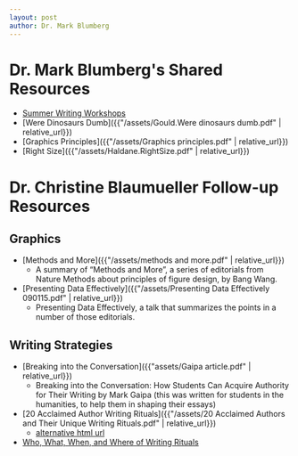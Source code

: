```yaml
---
layout: post
author: Dr. Mark Blumberg
---
```


# Dr. Mark Blumberg's Shared Resources

- [Summer Writing Workshops](https://iowasummerwritingfestival.org/)
- [Were Dinosaurs Dumb]({{"/assets/Gould.Were dinosaurs dumb.pdf" | relative_url}})
- [Graphics Principles]({{"/assets/Graphics principles.pdf" | relative_url}})
- [Right Size]({{"/assets/Haldane.RightSize.pdf" | relative_url}})

# Dr. Christine Blaumueller Follow-up Resources

## Graphics

- [Methods and More]({{"/assets/methods and more.pdf" | relative_url}})
  - A summary of “Methods and More”, a series of editorials from Nature Methods about principles of figure design, by Bang Wang.
- [Presenting Data Effectively]({{"/assets/Presenting Data Effectively 090115.pdf" | relative_url}})
  - Presenting Data Effectively, a talk that summarizes the points in a number of those editorials.

## Writing Strategies

- [Breaking into the Conversation]({{"assets/Gaipa article.pdf" | relative_url}})
  - Breaking into the Conversation: How Students Can Acquire Authority for Their Writing by Mark Gaipa (this was written for students in the humanities, to help them in shaping their essays)
- [20 Acclaimed Author Writing Rituals]({{"/assets/20 Acclaimed Authors and Their Unique Writing Rituals.pdf" | relative_url}})
  - [alternative html url](https://www.mastersdegree.net/acclaimed-authors-unique-writing-rituals/)
- [Who, What, When, and Where of Writing Rituals](https://www.nwp.org/cs/public/print/resource/456)